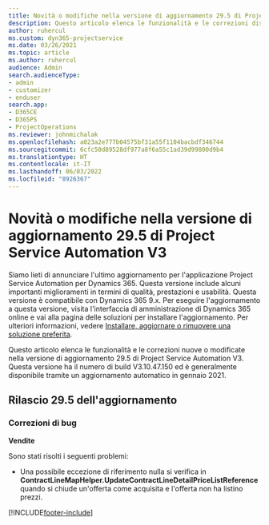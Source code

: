 ```yaml
---
title: Novità o modifiche nella versione di aggiornamento 29.5 di Project Service Automation aggiornamento rapido V3
description: Questo articolo elenca le funzionalità e le correzioni disponibili nella versione hotfix di aggiornamento 29.5 di Project Service Automation V3.
author: ruhercul
ms.custom: dyn365-projectservice
ms.date: 03/26/2021
ms.topic: article
ms.author: ruhercul
audience: Admin
search.audienceType:
- admin
- customizer
- enduser
search.app:
- D365CE
- D365PS
- ProjectOperations
ms.reviewer: johnmichalak
ms.openlocfilehash: a023a2e777b04575bf31a55f1104bacbdf346744
ms.sourcegitcommit: 6cfc50d89528df977a8f6a55c1ad39d99800d9b4
ms.translationtype: HT
ms.contentlocale: it-IT
ms.lasthandoff: 06/03/2022
ms.locfileid: "8926367"
---
```

# <a name="whats-new-or-changed-in-project-service-automation-update-release-295-v3"></a>Novità o modifiche nella versione di aggiornamento 29.5 di Project Service Automation V3

Siamo lieti di annunciare l'ultimo aggiornamento per l'applicazione Project Service Automation per Dynamics 365. Questa versione include alcuni importanti miglioramenti in termini di qualità, prestazioni e usabilità. Questa versione è compatibile con Dynamics 365 9.x. Per eseguire l'aggiornamento a questa versione, visita l'interfaccia di amministrazione di Dynamics 365 online e vai alla pagina delle soluzioni per installare l'aggiornamento. Per ulteriori informazioni, vedere [Installare, aggiornare o rimuovere una soluzione preferita](/power-platform/admin/install-remove-preferred-solution).

Questo articolo elenca le funzionalità e le correzioni nuove o modificate nella versione di aggiornamento 29.5 di Project Service Automation V3. Questa versione ha il numero di build V3.10.47.150 ed è generalmente disponibile tramite un aggiornamento automatico in gennaio 2021.

## <a name="update-release-295"></a>Rilascio 29.5 dell'aggiornamento

### <a name="bug-fixes"></a>Correzioni di bug


**Vendite**

Sono stati risolti i seguenti problemi:

- Una possibile eccezione di riferimento nulla si verifica in **ContractLineMapHelper.UpdateContractLineDetailPriceListReference** quando si chiude un'offerta come acquisita e l'offerta non ha listino prezzi.


[!INCLUDE[footer-include](../includes/footer-banner.md)]
